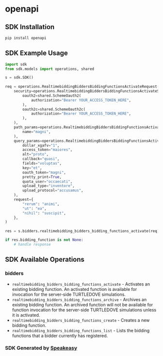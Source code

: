 # openapi

<!-- Start SDK Installation -->
## SDK Installation

```bash
pip install openapi
```
<!-- End SDK Installation -->

## SDK Example Usage
<!-- Start SDK Example Usage -->
```python
import sdk
from sdk.models import operations, shared

s = sdk.SDK()
    
req = operations.RealtimebiddingBiddersBiddingFunctionsActivateRequest(
    security=operations.RealtimebiddingBiddersBiddingFunctionsActivateSecurity(
        oauth2=shared.SchemeOauth2(
            authorization="Bearer YOUR_ACCESS_TOKEN_HERE",
        ),
        oauth2c=shared.SchemeOauth2c(
            authorization="Bearer YOUR_ACCESS_TOKEN_HERE",
        ),
    ),
    path_params=operations.RealtimebiddingBiddersBiddingFunctionsActivatePathParams(
        name="magni",
    ),
    query_params=operations.RealtimebiddingBiddersBiddingFunctionsActivateQueryParams(
        dollar_xgafv="1",
        access_token="maiores",
        alt="proto",
        callback="quasi",
        fields="voluptas",
        key="et",
        oauth_token="magni",
        pretty_print=True,
        quota_user="occaecati",
        upload_type="inventore",
        upload_protocol="accusamus",
    ),
    request={
        "rerum": "animi",
        "ut": "ea",
        "nihil": "suscipit",
    },
)
    
res = s.bidders.realtimebidding_bidders_bidding_functions_activate(req)

if res.bidding_function is not None:
    # handle response
```
<!-- End SDK Example Usage -->

<!-- Start SDK Available Operations -->
## SDK Available Operations

### bidders

* `realtimebidding_bidders_bidding_functions_activate` - Activates an existing bidding function. An activated function is available for invocation for the server-side TURTLEDOVE simulations.
* `realtimebidding_bidders_bidding_functions_archive` - Archives an existing bidding function. An archived function will not be available for function invocation for the server-side TURTLEDOVE simulations unless it is activated.
* `realtimebidding_bidders_bidding_functions_create` - Creates a new bidding function.
* `realtimebidding_bidders_bidding_functions_list` - Lists the bidding functions that a bidder currently has registered.

<!-- End SDK Available Operations -->

### SDK Generated by [Speakeasy](https://docs.speakeasyapi.dev/docs/using-speakeasy/client-sdks)
